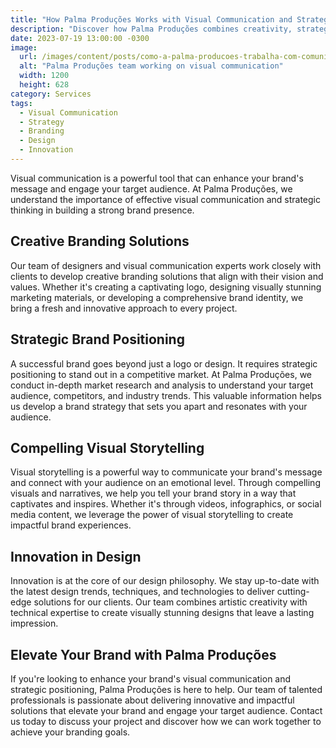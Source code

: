 ```yaml
---
title: "How Palma Produções Works with Visual Communication and Strategy"
description: "Discover how Palma Produções combines creativity, strategic thinking, and visual communication expertise to deliver impactful solutions for your brand."
date: 2023-07-19 13:00:00 -0300
image:
  url: /images/content/posts/como-a-palma-producoes-trabalha-com-comunicacao-visual-e-estrategica.jpg
  alt: "Palma Produções team working on visual communication"
  width: 1200
  height: 628
category: Services
tags:
  - Visual Communication
  - Strategy
  - Branding
  - Design
  - Innovation
---
```


Visual communication is a powerful tool that can enhance your brand's message and engage your target audience. At Palma Produções, we understand the importance of effective visual communication and strategic thinking in building a strong brand presence.

## Creative Branding Solutions

Our team of designers and visual communication experts work closely with clients to develop creative branding solutions that align with their vision and values. Whether it's creating a captivating logo, designing visually stunning marketing materials, or developing a comprehensive brand identity, we bring a fresh and innovative approach to every project.

## Strategic Brand Positioning

A successful brand goes beyond just a logo or design. It requires strategic positioning to stand out in a competitive market. At Palma Produções, we conduct in-depth market research and analysis to understand your target audience, competitors, and industry trends. This valuable information helps us develop a brand strategy that sets you apart and resonates with your audience.

## Compelling Visual Storytelling

Visual storytelling is a powerful way to communicate your brand's message and connect with your audience on an emotional level. Through compelling visuals and narratives, we help you tell your brand story in a way that captivates and inspires. Whether it's through videos, infographics, or social media content, we leverage the power of visual storytelling to create impactful brand experiences.

## Innovation in Design

Innovation is at the core of our design philosophy. We stay up-to-date with the latest design trends, techniques, and technologies to deliver cutting-edge solutions for our clients. Our team combines artistic creativity with technical expertise to create visually stunning designs that leave a lasting impression.

## Elevate Your Brand with Palma Produções

If you're looking to enhance your brand's visual communication and strategic positioning, Palma Produções is here to help. Our team of talented professionals is passionate about delivering innovative and impactful solutions that elevate your brand and engage your target audience. Contact us today to discuss your project and discover how we can work together to achieve your branding goals.
